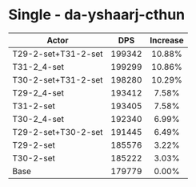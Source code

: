 # Single - da-yshaarj-cthun
| Actor | DPS | Increase |
|---|:---:|:---:|
|T29-2-set+T31-2-set|199342|10.88%|
|T31-2_4-set|199299|10.86%|
|T30-2-set+T31-2-set|198280|10.29%|
|T29-2_4-set|193412|7.58%|
|T31-2-set|193405|7.58%|
|T30-2_4-set|192340|6.99%|
|T29-2-set+T30-2-set|191445|6.49%|
|T29-2-set|185576|3.22%|
|T30-2-set|185222|3.03%|
|Base|179779|0.00%|
